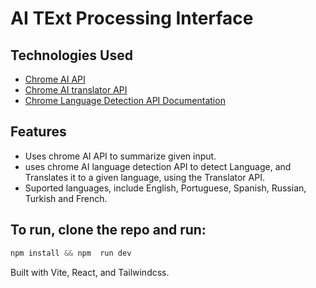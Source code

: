 # AI TExt Processing Interface

## Technologies Used

- [Chrome AI API](https://developer.chrome.com/docs/ai/)
- [Chrome AI translator API](https://developer.chrome.com/docs/ai/translator-api)
- [Chrome Language Detection API Documentation](https://developer.chrome.com/docs/ai/language-detection)

## Features

- Uses chrome AI API to summarize given input.
- uses chrome AI language detection API to detect Language, and Translates it to a given language, using the Translator API.
- Suported languages, include English, Portuguese, Spanish, Russian, Turkish and French.

## To run, clone the repo and run:

```js
npm install && npm  run dev

```

Built with Vite, React, and Tailwindcss.
